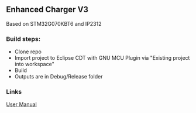 ## Enhanced Charger V3
Based on STM32G070KBT6 and IP2312

### Build steps:
* Clone repo
* Import project to Eclipse CDT with GNU MCU Plugin via "Existing project into workspace"
* Build
* Outputs are in Debug/Release folder 

### Links
[User Manual](../master/doc/EnhancedChargerV3_UserManual.md)
